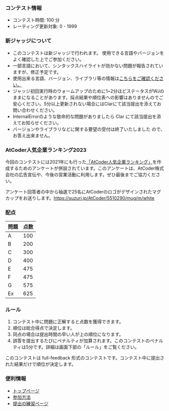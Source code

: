
<div>

<span>

<span>

### **コンテスト情報**

<section>

<ul>

<li>
コンテスト時間: 100 分
</li>

<li>
レーティング更新対象: 0 - 
<span>
1999
</span>

</li>

</ul>

</section>

### **新ジャッジについて**

<section>

<ul>

<li>
このコンテストは新ジャッジで行われます。
<span>
使用できる言語やバージョンをよく確認した上でご参加ください。
</span>

</li>

<li>
一部言語において、シンタックスハイライトが効かない問題が報告されていますが、修正予定です。
</li>

<li>
使用出来る言語、バージョン、ライブラリ等の情報は<a href="https://img.atcoder.jp/file/language-update/language-list.html">こちらをご確認ください。</a>
</li>

<li>
ジャッジ初回実行時のウォームアップのために1~2分ほどステータスがWJのままになることがあります。採点結果や順位表への影響はありませんのでご安心ください。5分以上更新されない場合にはClarにて該当提出を添えてお問い合わせください。
</li>

<li>
InternalErrorのような致命的な問題がありましたら Clar にて該当提出を添えてお知らせください。
</li>

<li>

<span>
バージョンやライブラリなどに関する要望の受付は終了いたしました
</span>
ので、お答え出来ません。
</li>

</ul>

</section>

### **AtCoder人気企業ランキング2023**

<p>
今回のコンテストには2021年にも行った<a href="https://prtimes.jp/main/html/rd/p/000000035.000028415.html">「AtCoder人気企業ランキング」</a>を作成するためのアンケートが併設されています。このアンケートは、AtCoder株式会社の広告宣伝や、今後の営業活動に利用します。ぜひ最後までご協力ください。

</p>

<p>
アンケート回答者の中から抽選で25名にAtCoderのロゴがデザインされたマグカップをお送りします。<a href="https://suzuri.jp/AtCoder/5510290/mug/m/white">https://suzuri.jp/AtCoder/5510290/mug/m/white</a>
</p>

### **配点**

<section>

<div>

<div>

<table>

<thead>

<tr>

<th>
問題
</th>

<th>
点数
</th>

</tr>

</thead>

<tbody>

<tr>

<td>
A
</td>

<td>
100
</td>

</tr>

<tr>

<td>
B
</td>

<td>
200
</td>

</tr>

<tr>

<td>
C
</td>

<td>
300
</td>

</tr>

<tr>

<td>
D
</td>

<td>
400
</td>

</tr>

<tr>

<td>
E
</td>

<td>
475
</td>

</tr>

<tr>

<td>
F
</td>

<td>
475
</td>

</tr>

<tr>

<td>
G
</td>

<td>
575
</td>

</tr>

<tr>

<td>
Ex
</td>

<td>
625
</td>

</tr>

</tbody>

</table>

</div>

</div>

</section>

### **ルール**

<section>

<ol>

<li>
コンテスト中に問題に正解すると点数を獲得できます。
</li>

<li>
順位は総合得点で決定します。
</li>

<li>
同点の場合は提出時間の早い人が上の順位になります。
</li>

<li>
誤答を提出するたびにペナルティが加算されます。このコンテストのペナルティは5分です。詳細は画面下部の「ルール」をご覧ください。
</li>

</ol>

<p>
このコンテストは full-feedback 形式のコンテストです。コンテスト中に提出された結果だけで順位が決定します。
      
</p>

</section>

### **便利情報**

<ul>

<li>
<a href="https://atcoder.jp/">トップページ</a>
</li>

<li>
<a href="https://atcoder.jp/post/37">参加方法</a>
</li>

<li>
<a href="https://atcoder.jp/contests/practice">提出の練習ページ</a>
</li>

</ul>

</span>

</span>

</div>
